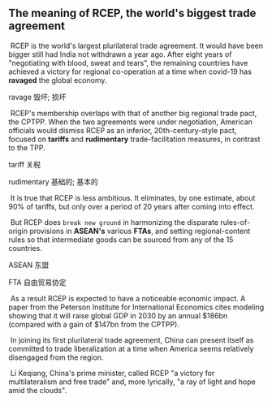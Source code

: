 ## The meaning of RCEP, the world's biggest trade agreement

​		RCEP is the world's largest plurilateral trade agreement. It would have been bigger still had India not withdrawn a year ago. After eight years of "negotiating with blood, sweat and tears", the remaining countries have achieved a victory for regional co-operation at a time when covid-19 has **ravaged** the global economy.

ravage  毁坏; 损坏

​		RCEP's membership overlaps with that of another big regional trade pact, the CPTPP. When the two agreements were under negotiation, American officials would dismiss RCEP as an inferior, 20th-century-style pact, focused on **tariffs** and **rudimentary** trade-facilitation measures, in contrast to the TPP.

tariff  关税

rudimentary  基础的; 基本的

​		It is true that RCEP is less ambitious. It eliminates, by one estimate, about 90% of tariffs, but only over a period of 20 years after coming into effect.

​		But RCEP does `break new ground` in harmonizing the disparate rules-of-origin provisions in **ASEAN's** various **FTAs**, and setting regional-content rules so that intermediate goods can be sourced from any of the 15 countries.

ASEAN  东盟

FTA  自由贸易协定

​		As a result RCEP is expected to have a noticeable economic impact. A paper from the Peterson Institute for International Economics cites modeling showing that it will raise global GDP in 2030 by an annual $186bn (compared with a gain of $147bn from the CPTPP).

​		In joining its first plurilateral trade agreement, China can present itself as committed to trade liberalization at a time when America seems relatively disengaged from the region.

​		Li Keqiang, China's prime minister, called RCEP "a victory for multilateralism and free trade" and, more lyrically, "a ray of light and hope amid the clouds".